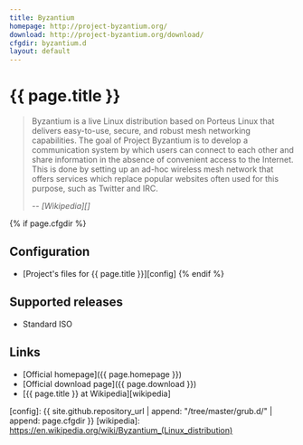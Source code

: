 ```yaml
---
title: Byzantium
homepage: http://project-byzantium.org/
download: http://project-byzantium.org/download/
cfgdir: byzantium.d
layout: default
---
```


# {{ page.title }}

> Byzantium is a live Linux distribution based on Porteus Linux that delivers
> easy-to-use, secure, and robust mesh networking capabilities. The goal of
> Project Byzantium is to develop a communication system by which users can
> connect to each other and share information in the absence of convenient
> access to the Internet. This is done by setting up an ad-hoc wireless mesh
> network that offers services which replace popular websites often used for
> this purpose, such as Twitter and IRC.
>
> -- <cite markdown="1">[Wikipedia][]</cite>


{% if page.cfgdir %}
## Configuration

- [Project's files for {{ page.title }}][config]
{% endif %}


## Supported releases

- Standard ISO


## Links

- [Official homepage]({{ page.homepage }})
- [Official download page]({{ page.download }})
- [{{ page.title }} at Wikipedia][wikipedia]


[config]: {{ site.github.repository_url | append: "/tree/master/grub.d/" | append: page.cfgdir }}
[wikipedia]: https://en.wikipedia.org/wiki/Byzantium_(Linux_distribution)
